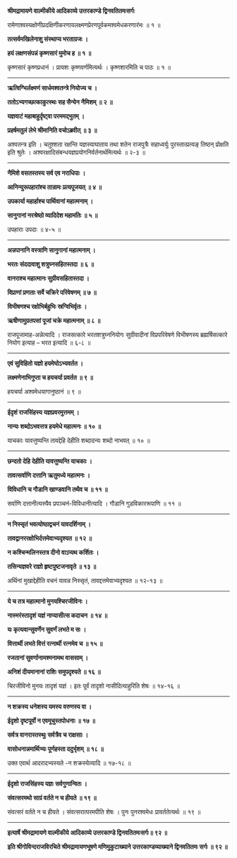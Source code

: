**श्रीमद्रामायणे वाल्मीकीये आदिकाव्ये उत्तरकाण्डे द्विनवतितमःसर्गः**

रामेणाश्वस्यक्षोणीप्रदक्षिणीकरणायलक्ष्मणप्रेरणपूर्वकमश्वमेधकरणारंभः ॥ १ ॥

**तत्सर्वमखिलेनाशु संस्थाप्य भरताग्रजः ।**

**हयं लक्षणसंपन्नं कृष्णसारं मुमोच ह ॥ १ ॥**

कृष्णसारं कृष्णप्रधानं । प्रायशः कृष्णवर्णमित्यर्थः । कृष्णशारमिति च पाठः ॥ १ ॥

****

**ऋत्विग्भिर्लक्ष्मणं सार्धमश्वतन्त्रे नियोज्य च ।**

**ततोऽभ्यगच्छत्काकुत्स्थः सह सैन्येन नैमिशम् ॥ २ ॥**

**यज्ञवाटं महाबाहुर्दृष्ट्वा परममद्भुतम् ।**

**प्रहर्षमतुलं लेभे श्रीमानिति वचोऽब्रवीत् ॥ ३ ॥**

अश्वतन्त्र इति । चतुश्शता रक्षन्ति यज्ञस्याघाताय तथा शतेन राजपुत्रैः सहाध्वर्युः पुरस्तात्प्रत्यङ् तिष्ठन् प्रोक्षति इति श्रुतेः । अश्वरक्षादिसंबन्धयज्ञप्रयोगनिर्वर्तनार्थमित्यर्थः ॥ २-३ ॥

****

**नैमिशे वसतस्तस्य सर्व एव नराधिपाः ।**

**आनिन्युरूपहारांश्च तान्रामः प्रत्यपूजयत् ॥ ४ ॥**

**उपकार्या महार्हाश्च पार्थिवानां महात्मनाम् ।**

**सानुगानां नरश्रेष्ठो व्यादिदेश महामतिः ॥ ५ ॥**

उपहाराः उपदाः ॥ ४-५ ॥

****

**अन्नपानानि वस्त्राणि सानुगानां महात्मनाम् ।**

**भरतः संददावाशु शत्रुघ्नसहितस्तदा ॥ ६ ॥**

**वानराश्च महात्मानः सुग्रीवसहितास्तदा ।**

**विप्राणां प्रणताः सर्वे चक्रिरे परिवेषणम् ॥ ७ ॥**

**विभीषणश्च रक्षोभिर्बहुभिः स्रग्विभिर्वृतः ।**

**ऋषीणामुग्रतपसां पूजां चक्रे महात्मनाम् ॥ ८ ॥**

राजपूजामाह-अन्नेत्यादि । राजसत्कारे भरतशत्रुघ्ननियोगः सुग्रीवादीनां विप्रपरिवेषणे विभीषणस्य ब्रह्मर्षिसत्कारे नियोग इत्याह – भरत इत्यादि ॥ ६-८ ॥

****

**एवं सुविहितो यज्ञो हयमेघोऽभ्यवर्तत ।**

**लक्ष्मणेनाभिगुप्ता च हयचर्या प्रवर्तत ॥ ९ ॥**

हयचर्या अश्वमेधयागानुष्ठानं ॥ ९ ॥

****

**ईदृशं राजसिंहस्य यज्ञप्रवरमुत्तमम् ।**

**नान्यः शब्दोऽभवत्तत्र हयमेधे महात्मनः ॥ १० ॥**

याचकाः यावत्तुष्यन्ति तावद्देहि देहीति शब्दादन्यः शब्दो नाभवत् ॥ १० ॥

****

**छन्दतो देहि देहीति यावत्तुष्यन्ति याचकाः ।**

**तावत्सर्वाणि दत्तानि ऋतुमध्ये महात्मनः ।**

**विविधानि च गौडानि खाण्डवानि तथैव च ॥ ११ ॥**

सर्वाणि दत्तानीत्यस्यैव प्रपञ्चनं-विविधानीत्यादि । गौडानि गुडविकाररूपाणि ॥ ११ ॥

****

**न निस्सृतं भवत्योष्ठाद्वचनं यावदर्शिनाम् ।**

**तावद्वानररक्षोभिर्दत्तमेवाभ्यदृश्यत ॥ १२ ॥**

**न कश्चिन्मलिनस्तत्र दीनो वाऽप्यथ कर्शितः ।**

**तसिन्यज्ञवरे राज्ञो हृष्टपुष्टजनावृते ॥ १३ ॥**

अर्थिनां मुखाद्देहीति वचनं यावन्न निस्सृतं, तावद्दत्तमेवाभ्यदृश्यत ॥ १२-१३ ॥

****

**ये च तत्र महात्मानो मुनयश्चिरजीविनः ।**

**नास्मरंस्तादृशं यज्ञं नाप्यासीत्स कदाचन ॥ १४ ॥**

**यः कृत्यवान्सुवर्णेन सुवर्णं लभते म सः ।**

**वित्तार्थी लभते वित्तं रत्नार्थी रत्नमेव च ॥ १५ ॥**

**रजतानां सुवर्णानामश्मनामथ वाससाम् ।**

**अनिशं दीयमानानां राशिः समुपदृश्यते ॥ १६ ॥**

चिरजीविनो मुनयः तादृशं यज्ञं । इतः पूर्वं तादृशो नासीदित्याहुरिति शेषः ॥ १४-१६ ॥

****

**न शक्रस्य धनेशस्य यमस्य वरुणस्य वा ।**

**ईदृशो दृष्टपूर्वो न एवमूचुस्तपोधनाः ॥ १७ ॥**

**सर्वत्र वानरास्तस्थुः सर्वत्रैव च राक्षसाः ।**

**वासोधनान्नमार्थिभ्यः पूर्णहस्ता ददुर्भृशम् ॥ १८ ॥**

उक्त एवार्थ आदरादभ्यस्यते -न शक्रस्येत्यादि ॥ १७-१८ ॥

****

**ईदृशो राजसिंहस्य यज्ञः सर्वगुणान्वितः ।**

**संवत्सरमथो साग्रं वर्तते न च हीयते ॥ १९ ॥**

संवत्सरं वर्तते न च हीयते । संवत्सरात्परमपीति शेषः । पुनः पुनरश्वमेधः प्रावर्ततेत्यर्थः ॥ १९ ॥

****

**इत्यार्षे श्रीमद्रामायणे वाल्मीकीये आदिकाव्ये उत्तरकाण्डे द्विनवतितमःसर्गः॥ ९२ ॥**

**इति श्रीगोविन्दराजविरचिते श्रीमद्रामायणभूषणे मणिमुकुटाख्याने उत्तरकाण्डव्याख्याने द्विनवतितमः सर्गः ॥ ९२ ॥**
